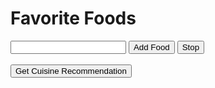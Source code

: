 <!DOCTYPE html>
<html>

<head>
  <style>
    #ship-animation {
      font-family: monospace;
      font-size: 20px;
    }
  </style>
</head>

<body>
  <h1>Favorite Foods</h1>
  <ul id="food-list"></ul>
  <input type="text" id="food-input">
  <button onclick="addFood()" id="add-button">Add Food</button>
  <button onclick="stopAdding()" id="stop-button">Stop</button>
  <br><br>
  <button onclick="getCuisineRecommendation()">Get Cuisine Recommendation</button>
  <p id="completion-output"></p>
  <pre id="ship-animation"></pre>

  <script>
    function shipPrint(position) {
      const animationElement = document.getElementById('ship-animation');
      const spaces = ' '.repeat(position);

      const frame = `${spaces} .   \n${spaces}  .   \n${spaces}    .\n\\~~~~~/\n \\   /\n  \\ /\n   V\n   |\n   |\n------`;

      animationElement.textContent = frame;
    }

    async function ship() {
      const start = 0;
      const distance = 3;
      const step = 2;

      for (let position = start; position < distance; position += step) {
        shipPrint(0);
        await sleep(1000);
        shipPrint(2);
        await sleep(1000);
      }
    }

    function sleep(ms) {
      return new Promise(resolve => setTimeout(resolve, ms));
    }

    function getCuisineRecommendation() {
      const foods = Array.from(document.querySelectorAll('#food-list li')).map(li => li.textContent.trim());

      if (foods.length > 0) {
        fetch("https://ated.duckdns.org/ai", {
            method: "POST",
            headers: {
                "Content-Type": "application/json"
            },
            body: JSON.stringify({
                foods: foods
            })
        })
        .then(function(response) {
            return response.json();
        })
        .then(function(data) {
            var completionOutput = document.getElementById("completion-output");
            completionOutput.innerText = data.completion;
        })
        .catch(function(error) {
            console.error(error);
        });
      }
    }

    function addFood() {
      var foodInput = document.getElementById('food-input');
      var food = foodInput.value.trim();
      if (food !== '') {
          var foodList = document.getElementById('food-list');
          var foodItem = document.createElement('li');
          foodItem.textContent = food;
          foodList.appendChild(foodItem);
          foodInput.value = '';
      }
    }

    function stopAdding() {
      getCuisineRecommendation();
      document.getElementById('food-input').disabled = true;
      document.getElementById('add-button').disabled = true;
      document.getElementById('stop-button').disabled = true;
    }
  </script>
</body>

</html>
